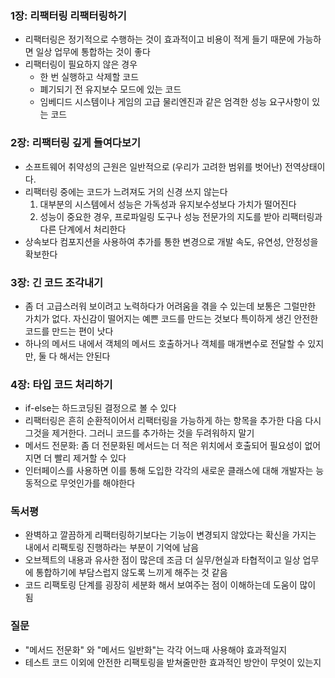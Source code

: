 ### 1장: 리팩터링 리팩터링하기
- 리팩터링은 정기적으로 수행하는 것이 효과적이고 비용이 적게 들기 때문에 가능하면 일상 업무에 통합하는 것이 좋다
- 리팩터링이 필요하지 않은 경우
  - 한 번 실행하고 삭제할 코드
  - 폐기되기 전 유지보수 모드에 있는 코드
  - 임베디드 시스템이나 게임의 고급 물리엔진과 같은 엄격한 성능 요구사항이 있는 코드

### 2장: 리팩터링 깊게 들여다보기
- 소프트웨어 취약성의 근원은 일반적으로 (우리가 고려한 범위를 벗어난) 전역상태이다.
- 리팩터링 중에는 코드가 느려져도 거의 신경 쓰지 않는다
  1. 대부분의 시스템에서 성능은 가독성과 유지보수성보다 가치가 떨어진다
  2. 성능이 중요한 경우, 프로파일링 도구나 성능 전문가의 지도를 받아 리팩터링과 다른 단계에서 처리한다 
- 상속보다 컴포지션을 사용하여 추가를 통한 변경으로 개발 속도, 유연성, 안정성을 확보한다

### 3장: 긴 코드 조각내기
- 좀 더 고급스러워 보이려고 노력하다가 어려움을 겪을 수 있는데 보통은 그럴만한 가치가 없다. 자신감이 떨어지는 예쁜 코드를 만드는 것보다 특이하게 생긴 안전한 코드를 만드는 편이 낫다
- 하나의 메서드 내에서 객체의 메서드 호출하거나 객체를 매개변수로 전달할 수 있지만, 둘 다 해서는 안된다

### 4장: 타입 코드 처리하기
- if-else는 하드코딩된 결정으로 볼 수 있다
- 리팩터링은 흔히 순환적이어서 리팩터링을 가능하게 하는 항목을 추가한 다음 다시 그것을 제거한다. 그러니 코드를 추가하는 것을 두려워하지 말기
- 메서드 전문화: 좀 더 전문화된 메서드는 더 적은 위치에서 호출되어 필요성이 없어지면 더 빨리 제거할 수 있다
- 인터페이스를 사용하면 이를 통해 도입한 각각의 새로운 클래스에 대해 개발자는 능동적으로 무엇인가를 해야한다

### 독서평
- 완벽하고 깔끔하게 리팩터링하기보다는 기능이 변경되지 않았다는 확신을 가지는 내에서 리팩토링 진행하라는 부분이 기억에 남음
- 오브젝트의 내용과 유사한 점이 많은데 조금 더 실무/현실과 타협적이고 일상 업무에 통합하기에 부담스럽지 않도록 느끼게 해주는 것 같음
- 코드 리팩토링 단계를 굉장히 세분화 해서 보여주는 점이 이해하는데 도움이 많이 됨

### 질문
- "메서드 전문화" 와 "메서드 일반화"는 각각 어느때 사용해야 효과적일지
- 테스트 코드 이외에 안전한 리팩토링을 받쳐줄만한 효과적인 방안이 무엇이 있는지

